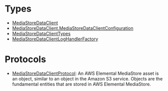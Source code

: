 # Types

  - [MediaStoreDataClient](/aws-sdk-swift/reference/0.x/AWSMediaStoreData/MediaStoreDataClient)
  - [MediaStoreDataClient.MediaStoreDataClientConfiguration](/aws-sdk-swift/reference/0.x/AWSMediaStoreData/MediaStoreDataClient_MediaStoreDataClientConfiguration)
  - [MediaStoreDataClientTypes](/aws-sdk-swift/reference/0.x/AWSMediaStoreData/MediaStoreDataClientTypes)
  - [MediaStoreDataClientLogHandlerFactory](/aws-sdk-swift/reference/0.x/AWSMediaStoreData/MediaStoreDataClientLogHandlerFactory)

# Protocols

  - [MediaStoreDataClientProtocol](/aws-sdk-swift/reference/0.x/AWSMediaStoreData/MediaStoreDataClientProtocol):
    An AWS Elemental MediaStore asset is an object, similar to an object in the Amazon S3
    service. Objects are the fundamental entities that are stored in AWS Elemental
    MediaStore.

